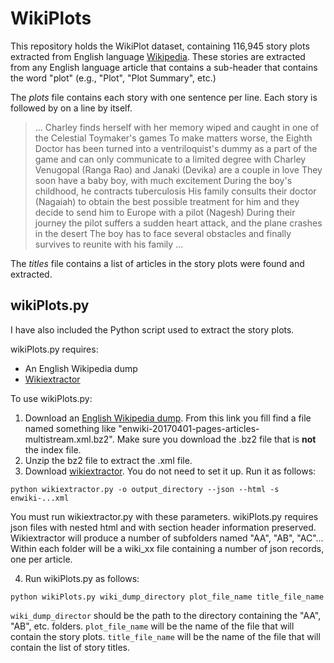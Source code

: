 # WikiPlots

This repository holds the WikiPlot dataset, containing 116,945 story plots extracted from English language [Wikipedia](https://en.wikipedia.org/wiki/Main_Page). These stories are extracted from any English language article that contains a sub-header that contains the word "plot" (e.g., "Plot", "Plot Summary", etc.)

The *plots* file contains each story with one sentence per line. Each story is followed by <EOS> on a line by itself.


> ...
> Charley finds herself with her memory wiped and caught in one of the Celestial Toymaker's games
> To make matters worse, the Eighth Doctor has been turned into a ventriloquist's dummy as a part of the game and can only communicate to a limited degree with Charley
> <EOS>
> Venugopal (Ranga Rao) and Janaki (Devika) are a couple in love
> They soon have a baby boy, with much excitement
> During the boy's childhood, he contracts tuberculosis
> His family consults their doctor (Nagaiah) to obtain the best possible treatment for him and they decide to send him to Europe with a pilot (Nagesh)
> During their journey the pilot suffers a sudden heart attack, and the plane crashes in the desert
> The boy has to face several obstacles and finally survives to reunite with his family
> <EOS>
> ...


The *titles* file contains a list of articles in the story plots were found and extracted.

## wikiPlots.py

I have also included the Python script used to extract the story plots.

wikiPlots.py requires:
- An English Wikipedia dump
- [Wikiextractor](https://github.com/attardi/wikiextractor)

To use wikiPlots.py:

1. Download an [English Wikipedia dump](https://dumps.wikimedia.org/enwiki/). From this link you fill find a file named something like "enwiki-20170401-pages-articles-multistream.xml.bz2". Make sure you download the .bz2 file that is **not** the index file.
2. Unzip the bz2 file to extract the .xml file.
3. Download [wikiextractor](https://github.com/attardi/wikiextractor). You do not need to set it up. Run it as follows:

``
python wikiextractor.py -o output_directory --json --html -s enwiki-...xml
``

You must run wikiextractor.py with these parameters. wikiPlots.py requires json files with nested html and with section header information preserved. Wikiextractor will produce a number of subfolders named "AA", "AB", "AC"... Within each folder will be a wiki_xx file containing a number of json records, one per article.

4. Run wikiPlots.py as follows:

``python wikiPlots.py wiki_dump_directory plot_file_name title_file_name``

`wiki_dump_director` should be the path to the directory containing the "AA", "AB", etc. folders. `plot_file_name` will be the name of the file that will contain the story plots. `title_file_name` will be the name of the file that will contain the list of story titles.
